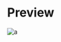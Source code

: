 # Preview 
![a](https://github.com/Eazvy/UILibs/blob/main/Librarys/Twink/TwinkPreview.png?raw=true)
